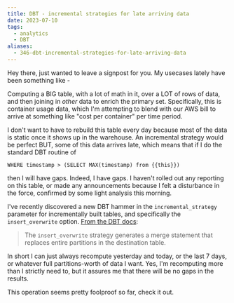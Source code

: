 ```yaml
---
title: DBT - incremental strategies for late arriving data
date: 2023-07-10
tags:
  - analytics
  - DBT
aliases:
  - 346-dbt-incremental-strategies-for-late-arriving-data
---
```


Hey there, just wanted to leave a signpost for you. My usecases lately have been something like - 

Computing a BIG table, with a lot of math in it, over a LOT of rows of data, and then joining in _other_ data to enrich the primary set. Specifically, this is container usage data, which I'm attempting to blend with our AWS bill to arrive at something like "cost per container" per time period. 

I don't want to have to rebuild this table every day because most of the data is static once it shows up in the warehouse. An incremental strategy would be perfect BUT, some of this data arrives late, which means that if I do the standard DBT routine of 

`WHERE timestamp > (SELECT MAX(timestamp) from {{this}})` 

then I will have gaps. Indeed, I have gaps. I haven't rolled out any reporting on this table, or made any announcements because I felt a disturbance in the force, confirmed by some light analysis this morning.

I've recently discovered a new DBT hammer in the `incremental_strategy` parameter for incrementally built tables, and specifically the `insert_overwrite` option. [From the DBT docs](https://docs.getdbt.com/reference/resource-configs/bigquery-configs#the-insert_overwrite-strategy):

> The `insert_overwrite` strategy generates a merge statement that replaces entire partitions in the destination table.

In short I can just always recompute yesterday and today, or the last 7 days, or whatever full partitions-worth of data I want. Yes, I'm recomputing more than I strictly need to, but it assures me that there will be no gaps in the results. 

This operation seems pretty foolproof so far, check it out.